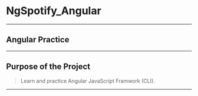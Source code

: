 # NgSpotify_Angular
---
## Angular Practice
---
## Purpose of the Project
> Learn and practice Angular JavaScript Framwork (CLI).
---
